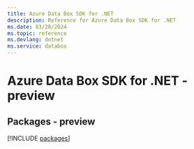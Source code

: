 ```yaml
---
title: Azure Data Box SDK for .NET
description: Reference for Azure Data Box SDK for .NET
ms.date: 03/28/2024
ms.topic: reference
ms.devlang: dotnet
ms.service: databox
---
```

# Azure Data Box SDK for .NET - preview
## Packages - preview
[!INCLUDE [packages](data-box-index.md)]